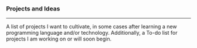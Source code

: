 ### Projects and Ideas
***

A list of projects I want to cultivate, in some cases after learning a new programming language and/or technology.
Additionally, a To-do list for projects I am working on or will soon begin.

